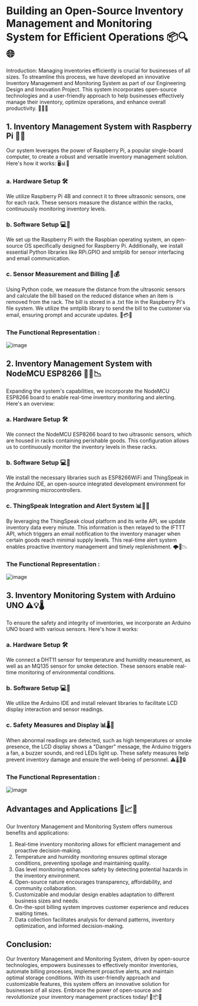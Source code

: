 
# Building an Open-Source Inventory Management and Monitoring System for Efficient Operations 📦🔍🌐

Introduction:
Managing inventories efficiently is crucial for businesses of all sizes. To streamline this process, we have developed an innovative Inventory Management and Monitoring System as part of our Engineering Design and Innovation Project. This system incorporates open-source technologies and a user-friendly approach to help businesses effectively manage their inventory, optimize operations, and enhance overall productivity. 🚀💼🔧

## 1. Inventory Management System with Raspberry Pi 🍓🥧

Our system leverages the power of Raspberry Pi, a popular single-board computer, to create a robust and versatile inventory management solution. Here's how it works: 🖥️📊🤖

### a. Hardware Setup 🛠️
We utilize Raspberry Pi 4B and connect it to three ultrasonic sensors, one for each rack. These sensors measure the distance within the racks, continuously monitoring inventory levels.

### b. Software Setup 💻🔌
We set up the Raspberry Pi with the Raspbian operating system, an open-source OS specifically designed for Raspberry Pi. Additionally, we install essential Python libraries like RPi.GPIO and smtplib for sensor interfacing and email communication.

### c. Sensor Measurement and Billing 📏💰
Using Python code, we measure the distance from the ultrasonic sensors and calculate the bill based on the reduced distance when an item is removed from the rack. The bill is stored in a .txt file in the Raspberry Pi's file system. We utilize the smtplib library to send the bill to the customer via email, ensuring prompt and accurate updates. 📧💳📝

### The Functional Representation :
![image](https://github.com/Auriel3003/samael/assets/103866475/bafc347b-d338-4bc5-b52a-4803a9fc6258)




## 2. Inventory Management System with NodeMCU ESP8266 📲🌐📉

Expanding the system's capabilities, we incorporate the NodeMCU ESP8266 board to enable real-time inventory monitoring and alerting. Here's an overview: 

### a. Hardware Setup 🛠️
We connect the NodeMCU ESP8266 board to two ultrasonic sensors, which are housed in racks containing perishable goods. This configuration allows us to continuously monitor the inventory levels in these racks.

### b. Software Setup 💻🔌
We install the necessary libraries such as ESP8266WiFi and ThingSpeak in the Arduino IDE, an open-source integrated development environment for programming microcontrollers.

### c. ThingSpeak Integration and Alert System 📊📮🚨
By leveraging the ThingSpeak cloud platform and its write API, we update inventory data every minute. This information is then relayed to the IFTTT API, which triggers an email notification to the inventory manager when certain goods reach minimal supply levels. This real-time alert system enables proactive inventory management and timely replenishment. 🌩️📩📉

### The Functional Representation :
![image](https://github.com/Auriel3003/samael/assets/103866475/8191a17b-188e-4736-a574-2823c97bd48f)


## 3. Inventory Monitoring System with Arduino UNO ⚠️💡🌡️

To ensure the safety and integrity of inventories, we incorporate an Arduino UNO board with various sensors. Here's how it works: 

### a. Hardware Setup 🛠️
We connect a DHT11 sensor for temperature and humidity measurement, as well as an MQ135 sensor for smoke detection. These sensors enable real-time monitoring of environmental conditions.

### b. Software Setup 💻🔌
We utilize the Arduino IDE and install relevant libraries to facilitate LCD display interaction and sensor readings.

### c. Safety Measures and Display 📊🌡️🔴
When abnormal readings are detected, such as high temperatures or smoke presence, the LCD display shows a "Danger" message, the Arduino triggers a fan, a buzzer sounds, and red LEDs light up. These safety measures help prevent inventory damage and ensure the well-being of personnel. ⚠️🌡️🔴🔒

### The Functional Representation :
![image](https://github.com/Auriel3003/samael/assets/103866475/3acc22cb-1dd5-4f94-a741-34fa69e59658)




## Advantages and Applications 🌟📈💼

Our Inventory Management and Monitoring System offers numerous benefits and applications:

1. Real-time inventory monitoring allows for efficient management and proactive decision-making.
2. Temperature and humidity monitoring ensures optimal storage conditions, preventing spoilage and maintaining quality.
3. Gas level monitoring enhances safety by detecting potential hazards in the inventory environment.
4. Open-source nature encourages transparency, affordability, and community collaboration.
5. Customizable and modular design enables adaptation to different business sizes and needs.
6. On-the-spot billing system improves customer experience and reduces waiting times.
7. Data collection facilitates analysis for demand patterns, inventory optimization, and informed decision-making.

## Conclusion:
Our Inventory Management and Monitoring System, driven by open-source technologies, empowers businesses to effectively monitor inventories, automate billing processes, implement proactive alerts, and maintain optimal storage conditions. With its user-friendly approach and customizable features, this system offers an innovative solution for businesses of all sizes. Embrace the power of open-source and revolutionize your inventory management practices today! 🚀📦🌐

